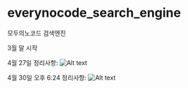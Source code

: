 # everynocode_search_engine
모두의노코드 검색엔진

3월 말 시작

4월 27일 정리사항:
![Alt text](BubbleProject.png "Figma Board")

4월 30일 오후 6:24 정리사항:
![Alt text](BubbleProject2.png "Figma Board")




